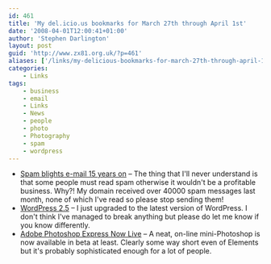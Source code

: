 ```yaml
---
id: 461
title: 'My del.icio.us bookmarks for March 27th through April 1st'
date: '2008-04-01T12:00:41+01:00'
author: 'Stephen Darlington'
layout: post
guid: 'http://www.zx81.org.uk/?p=461'
aliases: ['/links/my-delicious-bookmarks-for-march-27th-through-april-1st.html']
categories:
    - Links
tags:
    - business
    - email
    - Links
    - News
    - people
    - photo
    - Photography
    - spam
    - wordpress
---
```


- [Spam blights e-mail 15 years on](http://news.bbc.co.uk/1/hi/technology/7322615.stm) – The thing that I'll never understand is that some people must read spam otherwise it wouldn't be a profitable business. Why?! My domain received over 40000 spam messages last month, none of which I've read so please stop sending them!
- [WordPress 2.5](http://wordpress.org/development/2008/03/wordpress-25-brecker/) – I just upgraded to the latest version of WordPress. I don't think I've managed to break anything but please do let me know if you know differently.
- [Adobe Photoshop Express Now Live](http://gizmodo.com/372726/adobe-photoshop-express-now-live-free-online-photoshop-for-everyone) – A neat, on-line mini-Photoshop is now available in beta at least. Clearly some way short even of Elements but it's probably sophisticated enough for a lot of people.